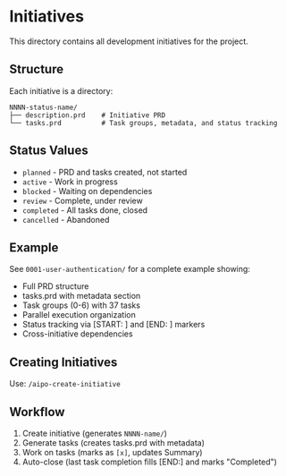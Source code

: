 # Initiatives

This directory contains all development initiatives for the project.

## Structure

Each initiative is a directory:
```
NNNN-status-name/
├── description.prd    # Initiative PRD
└── tasks.prd          # Task groups, metadata, and status tracking
```

## Status Values

- `planned` - PRD and tasks created, not started
- `active` - Work in progress
- `blocked` - Waiting on dependencies
- `review` - Complete, under review
- `completed` - All tasks done, closed
- `cancelled` - Abandoned

## Example

See `0001-user-authentication/` for a complete example showing:
- Full PRD structure
- tasks.prd with metadata section
- Task groups (0-6) with 37 tasks
- Parallel execution organization
- Status tracking via [START: ] and [END: ] markers
- Cross-initiative dependencies

## Creating Initiatives

Use: `/aipo-create-initiative`

## Workflow

1. Create initiative (generates `NNNN-name/`)
2. Generate tasks (creates tasks.prd with metadata)
3. Work on tasks (marks as `[x]`, updates Summary)
4. Auto-close (last task completion fills [END:] and marks "Completed")

